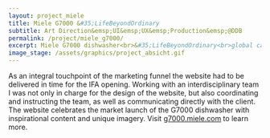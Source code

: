 ```yaml
---
layout: project_miele
title: Miele G7000 &#35;LifeBeyondOrdinary
subtitle: Art Direction&emsp;UI&emsp;UX&emsp;Production&emsp;@DDB
permalink: /project/miele_g7000/
excerpt: Miele G7000 dishwasher<br>&#35;LifeBeyondOrdinary<br>global campaign website
image_stage: /assets/graphics/project_absicht.gif
---
```

As an integral touchpoint of the marketing funnel the website had
to be delivered in time for the IFA opening.
Working with an interdisciplinary team I was not only in charge for
the design of the website, but also coordinating and instructing
the team, as well as communicating directly with the client.
The website celebrates the market launch of the G7000
dishwasher with inspirational content and unique imagery.
Visit [g7000.miele.com](g7000.miele.com) to learn more.
